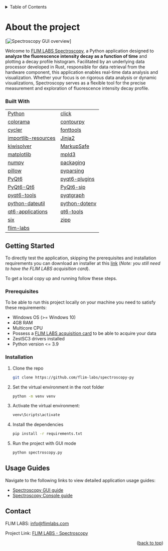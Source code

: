 <!-- TABLE OF CONTENTS -->
<details>
  <summary>Table of Contents</summary>
  <ol>
    <li>
      <a href="#about-the-project">About The Project</a>
      <ul>
        <li><a href="#built-with">Built With</a></li>
      </ul>
    </li>
    <li>
      <a href="#getting-started">Getting Started</a>
      <ul>
        <li><a href="#prerequisites">Prerequisites</a></li>
        <li><a href="#installation">Installation</a></li>
      </ul>
    </li>
    <li><a href="#usage-guides">Usage Guides</a></li>
    <li><a href="#license">License</a></li>
    <li><a href="#contact">Contact</a></li>
  </ol>
</details>

# About the project

[![Spectroscopy GUI overview](.docs/assets/images/screenshots/spectroscopy-gui-screenshot.jpeg)]

Welcome to [FLIM LABS Spectroscopy](https://github.com/flim-labs/spectroscopy-py), a Python application designed to **analyze the fluorescence intensity decay as a function of time** and plotting a decay profile histogram. Facilitated by an underlying data processor developed in Rust, responsible for data retrieval from the hardware component, this application enables real-time data analysis and visualization. Whether your focus is on rigorous data analysis or dynamic visualizations, Spectroscopy serves as a flexible tool for the precise measurement and exploration of fluorescence intensity decay profile.

### Built With

|                                                                      |                                                          |
| -------------------------------------------------------------------- | -------------------------------------------------------- |
| [Python](https://www.python.org/)                                    | [click](https://pypi.org/project/click/)                 |
| [colorama](https://pypi.org/project/colorama/)                       | [contourpy](https://pypi.org/project/contourpy/)         |
| [cycler](https://pypi.org/project/cycler/)                           | [fonttools](https://pypi.org/project/fonttools/)         |
| [importlib-resources](https://pypi.org/project/importlib-resources/) | [Jinja2](https://pypi.org/project/Jinja2/)               |
| [kiwisolver](https://pypi.org/project/kiwisolver/)                   | [MarkupSafe](https://pypi.org/project/MarkupSafe/)       |
| [matplotlib](https://pypi.org/project/matplotlib/)                   | [mpld3](https://pypi.org/project/mpld3/)                 |
| [numpy](https://pypi.org/project/numpy/)                             | [packaging](https://pypi.org/project/packaging/)         |
| [pillow](https://pypi.org/project/pillow/)                           | [pyparsing](https://pypi.org/project/pyparsing/)         |
| [PyQt6](https://pypi.org/project/PyQt6/)                             | [pyqt6-plugins](https://pypi.org/project/pyqt6-plugins/) |
| [PyQt6-Qt6](https://pypi.org/project/PyQt6-Qt6/)                     | [PyQt6-sip](https://pypi.org/project/PyQt6-sip/)         |
| [pyqt6-tools](https://pypi.org/project/pyqt6-tools/)                 | [pyqtgraph](https://pypi.org/project/pyqtgraph/)         |
| [python-dateutil](https://pypi.org/project/python-dateutil/)         | [python-dotenv](https://pypi.org/project/python-dotenv/) |
| [qt6-applications](https://pypi.org/project/qt6-applications/)       | [qt6-tools](https://pypi.org/project/qt6-tools/)         |
| [six](https://pypi.org/project/six/)                                 | [zipp](https://pypi.org/project/zipp/)                   |
| [flim-labs](https://pypi.org/project/flim-labs/)                     |

<!-- GETTING STARTED -->

## Getting Started

To directly test the application, skipping the prerequisites and installation requirements you can download an installer at this [link](https://github.com/flim-labs/spectroscopy-py/releases/tag/v1.0) (_Note: you still need to have the FLIM LABS acquisition card_).

To get a local copy up and running follow these steps.

### Prerequisites

To be able to run this project locally on your machine you need to satisfy these requirements:

- Windows OS (>= Windows 10)
- 4GB RAM
- Multicore CPU
- Possess a [FLIM LABS acquisition card](https://www.flimlabs.com/products/data-acquisition-card/) to be able to acquire your data
- ZestSC3 drivers installed
- Python version <= 3.9

### Installation

1. Clone the repo
   ```sh
   git clone https://github.com/flim-labs/spectroscopy-py
   ```
2. Set the virtual environment in the root folder
   ```sh
   python -m venv venv
   ```
3. Activate the virtual environment:
   ```sh
   venv\Scripts\activate
   ```
4. Install the dependencies
   ```sh
   pip install -r requirements.txt
   ```
5. Run the project with GUI mode
   ```sh
   python spectroscopy.py
   ```

## Usage Guides

Navigate to the following links to view detailed application usage guides:

- [Spectroscopy GUI guide](./docs/v1.0/index.md)
- [Spectroscopy Console guide](./docs/python-flim-labs/spectroscopy-console.md)

## Contact

FLIM LABS: info@flimlabs.com

Project Link: [FLIM LABS - Spectroscopy](https://github.com/flim-labs/spectroscopy-py)

<p align="right">(<a href="#readme-top">back to top</a>)</p>
